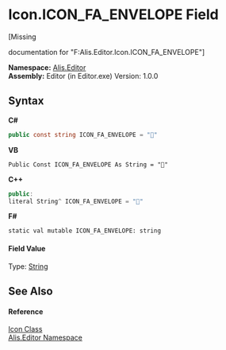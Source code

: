 # Icon.ICON_FA_ENVELOPE Field
 

\[Missing <summary> documentation for "F:Alis.Editor.Icon.ICON_FA_ENVELOPE"\]

**Namespace:**&nbsp;<a href="b150ade4-39de-a232-5f06-d3cdc1b2c538">Alis.Editor</a><br />**Assembly:**&nbsp;Editor (in Editor.exe) Version: 1.0.0

## Syntax

**C#**<br />
``` C#
public const string ICON_FA_ENVELOPE = ""
```

**VB**<br />
``` VB
Public Const ICON_FA_ENVELOPE As String = ""
```

**C++**<br />
``` C++
public:
literal String^ ICON_FA_ENVELOPE = ""
```

**F#**<br />
``` F#
static val mutable ICON_FA_ENVELOPE: string
```


#### Field Value
Type: <a href="https://docs.microsoft.com/dotnet/api/system.string" target="_blank">String</a>

## See Also


#### Reference
<a href="cc0f883c-67f8-f772-c6d7-a60b129f22a7">Icon Class</a><br /><a href="b150ade4-39de-a232-5f06-d3cdc1b2c538">Alis.Editor Namespace</a><br />